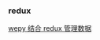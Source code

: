 ### redux

[wepy 结合 redux 管理数据](https://github.com/Tencent/wepy/blob/2.0.x/packages/wepy-redux/README.md)

